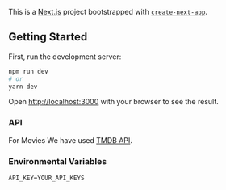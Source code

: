 This is a [Next.js](https://nextjs.org/) project bootstrapped with [`create-next-app`](https://github.com/vercel/next.js/tree/canary/packages/create-next-app).

## Getting Started

First, run the development server:

```bash
npm run dev
# or
yarn dev
```

Open [http://localhost:3000](http://localhost:3000) with your browser to see the result.

### API

For Movies We have used [TMDB API](https://developers.themoviedb.org/3/getting-started/introduction).

### Environmental Variables

```
API_KEY=YOUR_API_KEYS
```
